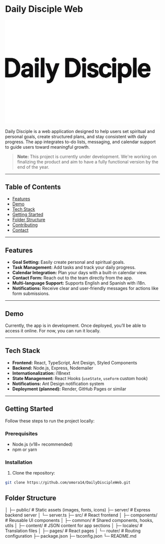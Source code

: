 # Daily Disciple Web

![Daily Disciple Logo](public/img/svg/logo.svg)

Daily Disciple is a web application designed to help users set spiritual and personal goals, create structured plans, and stay consistent with daily progress. The app integrates to-do lists, messaging, and calendar support to guide users toward meaningful growth.

> **Note:** This project is currently under development. We're working on finalizing the product and aim to have a fully functional version by the end of the year.

---

## Table of Contents

- [Features](#features)
- [Demo](#demo)
- [Tech Stack](#tech-stack)
- [Getting Started](#getting-started)
- [Folder Structure](#folder-structure)
- [Contributing](#contributing)
- [Contact](#contact)

---

## Features

- **Goal Setting:** Easily create personal and spiritual goals.
- **Task Management:** Add tasks and track your daily progress.
- **Calendar Integration:** Plan your days with a built-in calendar view.
- **Contact Form:** Reach out to the team directly from the app.
- **Multi-language Support:** Supports English and Spanish with i18n.
- **Notifications:** Receive clear and user-friendly messages for actions like form submissions.

---

## Demo

Currently, the app is in development. Once deployed, you’ll be able to access it online. For now, you can run it locally.

---

## Tech Stack

- **Frontend:** React, TypeScript, Ant Design, Styled Components
- **Backend:** Node.js, Express, Nodemailer
- **Internationalization:** i18next
- **State Management:** React Hooks (`useState`, `useForm` custom hook)
- **Notifications:** Ant Design notification system
- **Deployment (planned):** Render, GitHub Pages or similar

---

## Getting Started

Follow these steps to run the project locally:

### Prerequisites

- Node.js (v18+ recommended)
- npm or yarn

### Installation

1. Clone the repository:

```bash
git clone https://github.com/omora14/DailyDiscipleWeb.git
```

## Folder Structure

│
├─ public/ # Static assets (images, fonts, icons)
├─ server/ # Express backend server
│ └─ server.ts
├─ src/ # React frontend
│ ├─ components/ # Reusable UI components
│ ├─ common/ # Shared components, hooks, utils
│ ├─ content/ # JSON content for app sections
│ ├─ locales/ # Translation files
│ ├─ pages/ # React pages
│ └─ router/ # Routing configuration
├─ package.json
├─ tsconfig.json
└─ README.md
